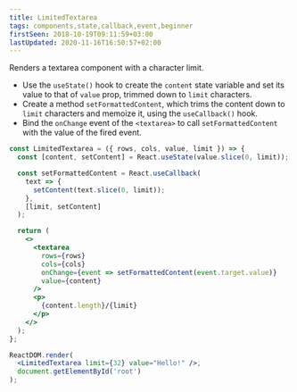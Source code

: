 ```yaml
---
title: LimitedTextarea
tags: components,state,callback,event,beginner
firstSeen: 2018-10-19T09:11:59+03:00
lastUpdated: 2020-11-16T16:50:57+02:00
---
```


Renders a textarea component with a character limit.

- Use the `useState()` hook to create the `content` state variable and set its value to that of `value` prop, trimmed down to `limit` characters.
- Create a method `setFormattedContent`, which trims the content down to `limit` characters and memoize it, using the `useCallback()` hook.
- Bind the `onChange` event of the `<textarea>` to call `setFormattedContent` with the value of the fired event.

```jsx
const LimitedTextarea = ({ rows, cols, value, limit }) => {
  const [content, setContent] = React.useState(value.slice(0, limit));

  const setFormattedContent = React.useCallback(
    text => {
      setContent(text.slice(0, limit));
    },
    [limit, setContent]
  );

  return (
    <>
      <textarea
        rows={rows}
        cols={cols}
        onChange={event => setFormattedContent(event.target.value)}
        value={content}
      />
      <p>
        {content.length}/{limit}
      </p>
    </>
  );
};
```

```jsx
ReactDOM.render(
  <LimitedTextarea limit={32} value="Hello!" />,
  document.getElementById('root')
);
```
